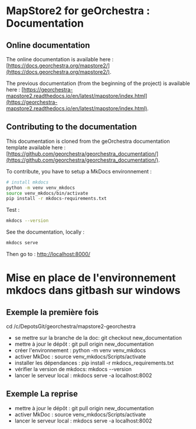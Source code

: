 # MapStore2 for geOrchestra : Documentation


## Online documentation

The online documentation is available here : [https://docs.georchestra.org/mapstore2/](https://docs.georchestra.org/mapstore2/).

The previous documentation (from the beginning of the project) is available here : [https://georchestra-mapstore2.readthedocs.io/en/latest/mapstore/index.html](https://georchestra-mapstore2.readthedocs.io/en/latest/mapstore/index.html).


## Contributing to the documentation

This documentation is cloned from the geOrchestra documentation template available here : [https://github.com/georchestra/georchestra_documentation/](https://github.com/georchestra/georchestra_documentation/).

To contribute, you have to setup a MkDocs environnement :

```bash
# install mkdocs
python -m venv venv_mkdocs
source venv_mkdocs/bin/activate
pip install -r mkdocs-requirements.txt
```

Test :

```bash
mkdocs --version
```

See the documentation, locally :

```bash
mkdocs serve
```

Then go to : [http://localhost:8000/](http://localhost:8000/)



# Mise en place de l'environnement mkdocs dans gitbash sur windows

## Exemple la première fois

cd /c/DepotsGit/georchestra/mapstore2-georchestra

- se mettre sur la branche de la doc: git checkout new_documentation
- mettre à jour le dépôt : git pull origin new_documentation
- créer l'environnement : python -m venv venv_mkdocs
- activer MkDoc : source venv_mkdocs/Scripts/activate
- installer les dépendances : pip install -r mkdocs_requirements.txt
- vérifier la version de mkdocs: mkdocs --version
- lancer le serveur local : mkdocs serve -a localhost:8002

## Exemple La reprise

- mettre à jour le dépôt : git pull origin new_documentation
- activer MkDoc : source venv_mkdocs/Scripts/activate
- lancer le serveur local : mkdocs serve -a localhost:8002